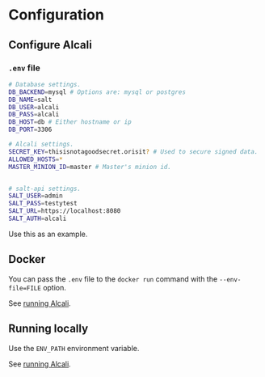# Configuration

## Configure Alcali

### `.env` file

```bash
# Database settings.
DB_BACKEND=mysql # Options are: mysql or postgres
DB_NAME=salt
DB_USER=alcali
DB_PASS=alcali
DB_HOST=db # Either hostname or ip
DB_PORT=3306

# Alcali settings.
SECRET_KEY=thisisnotagoodsecret.orisit? # Used to secure signed data.
ALLOWED_HOSTS=*
MASTER_MINION_ID=master # Master's minion id.


# salt-api settings.
SALT_USER=admin
SALT_PASS=testytest
SALT_URL=https://localhost:8080
SALT_AUTH=alcali
```

Use this as an example.

## Docker

You can pass the `.env` file to the `docker run` command with the `--env-file=FILE` option.

See [running Alcali](running.md).

## Running locally

Use the `ENV_PATH` environment variable.

See [running Alcali](running.md).

